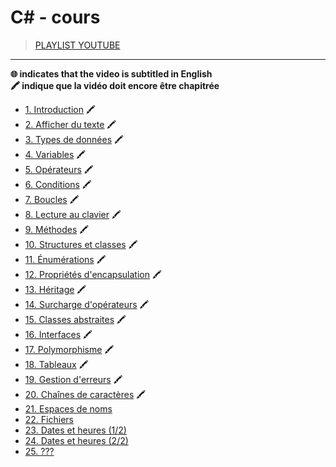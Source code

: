 # C# - cours

> [PLAYLIST YOUTUBE](https://www.youtube.com/playlist?list=PLrSOXFDHBtfGBHAMEg9Om9nF_7R7h5mO7)

---

**🌐 indicates that the video is subtitled in English**<br>
**🖍 indique que la vidéo doit encore être chapitrée**

+ [1. Introduction](https://www.youtube.com/watch?v=uHUkndqnHAg) 🖍
+ [2. Afficher du texte](https://www.youtube.com/watch?v=T1ghHTJtdGQ) 🖍
+ [3. Types de données](https://www.youtube.com/watch?v=T4D2a2gbxYc) 🖍
+ [4. Variables](https://www.youtube.com/watch?v=Ssu2rZUZY64) 🖍
+ [5. Opérateurs](https://www.youtube.com/watch?v=9zUUp3HOtxo) 🖍
+ [6. Conditions](https://www.youtube.com/watch?v=QkOUHfTVXEI) 🖍
+ [7. Boucles](https://www.youtube.com/watch?v=1-Gnxzr5Neo) 🖍
+ [8. Lecture au clavier](https://www.youtube.com/watch?v=qqx6uARSewY) 🖍
+ [9. Méthodes](https://www.youtube.com/watch?v=nKmPXDdfA3s) 🖍
+ [10. Structures et classes](https://www.youtube.com/watch?v=tCM63nMetaU) 🖍
+ [11. Énumérations](https://www.youtube.com/watch?v=Ux5xvUByCjk) 🖍
+ [12. Propriétés d'encapsulation](https://www.youtube.com/watch?v=NgSBm1mIRZE) 🖍
+ [13. Héritage](https://www.youtube.com/watch?v=8-GMvozd1dE) 🖍
+ [14. Surcharge d'opérateurs](https://www.youtube.com/watch?v=kkKEDdZHqqU) 🖍
+ [15. Classes abstraites](https://www.youtube.com/watch?v=WUtyBlkr6UA) 🖍
+ [16. Interfaces](https://www.youtube.com/watch?v=VtNvfpkFXYA) 🖍
+ [17. Polymorphisme](https://www.youtube.com/watch?v=pUH4wBJ1PT0) 🖍
+ [18. Tableaux](https://www.youtube.com/watch?v=1FgKfbNBH6Y) 🖍
+ [19. Gestion d'erreurs](https://www.youtube.com/watch?v=eQrZVi6AXHo) 🖍
+ [20. Chaînes de caractères](https://www.youtube.com/watch?v=5nK49CWxpDc) 🖍
+ [21. Espaces de noms](https://www.youtube.com/watch?v=rM5BbdxR9pk)
+ [22. Fichiers](https://www.youtube.com/watch?v=R_X_nusMKgM)
+ [23. Dates et heures (1/2)](https://www.youtube.com/watch?v=i8dqXQpXs5w)
+ [24. Dates et heures (2/2)](https://www.youtube.com/watch?v=9E42GFO1bVs)
+ [25. ???](#)
